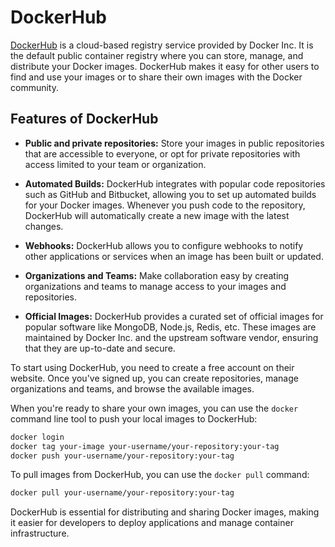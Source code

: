 # DockerHub

[DockerHub](https://hub.docker.com/) is a cloud-based registry service provided by Docker Inc. It is the default public container registry where you can store, manage, and distribute your Docker images. DockerHub makes it easy for other users to find and use your images or to share their own images with the Docker community.

## Features of DockerHub

- **Public and private repositories:** Store your images in public repositories that are accessible to everyone, or opt for private repositories with access limited to your team or organization.

- **Automated Builds:** DockerHub integrates with popular code repositories such as GitHub and Bitbucket, allowing you to set up automated builds for your Docker images. Whenever you push code to the repository, DockerHub will automatically create a new image with the latest changes.

- **Webhooks:** DockerHub allows you to configure webhooks to notify other applications or services when an image has been built or updated.

- **Organizations and Teams:** Make collaboration easy by creating organizations and teams to manage access to your images and repositories.

- **Official Images:** DockerHub provides a curated set of official images for popular software like MongoDB, Node.js, Redis, etc. These images are maintained by Docker Inc. and the upstream software vendor, ensuring that they are up-to-date and secure.

To start using DockerHub, you need to create a free account on their website. Once you've signed up, you can create repositories, manage organizations and teams, and browse the available images.

When you're ready to share your own images, you can use the `docker` command line tool to push your local images to DockerHub:

```bash
docker login
docker tag your-image your-username/your-repository:your-tag
docker push your-username/your-repository:your-tag
```

To pull images from DockerHub, you can use the `docker pull` command:

```bash
docker pull your-username/your-repository:your-tag
```

DockerHub is essential for distributing and sharing Docker images, making it easier for developers to deploy applications and manage container infrastructure.
